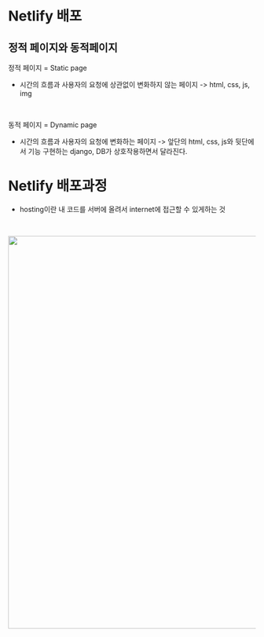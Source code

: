 # Netlify 배포

## 정적 페이지와 동적페이지

정적 페이지 = Static page
 * 시간의 흐름과 사용자의 요청에 상관없이 변화하지 않는 페이지
  -> html, css, js, img
<br>

동적 페이지 = Dynamic page 
 * 시간의 흐름과 사용자의 요청에 변화하는 페이지
 -> 앞단의 html, css, js와 뒷단에서 기능 구현하는 django, DB가 상호작용하면서 달라진다.

# Netlify 배포과정

* hosting이란 내 코드를 서버에 올려서 internet에 접근할 수 있게하는 것

<br><p align = "center"><img src="/img/1.png" width ="800px"></p><br>

